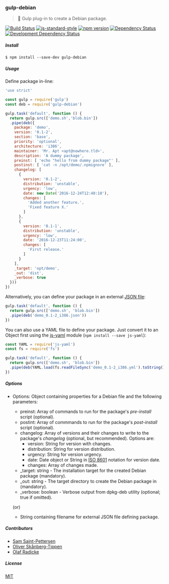 ### gulp-debian
> :tropical_drink: Gulp plug-in to create a Debian package.

[![Build Status](https://travis-ci.org/stpettersens/gulp-debian.png?branch=master)](https://travis-ci.org/stpettersens/gulp-debian)
[![js-standard-style](https://img.shields.io/badge/code%20style-standard-brightgreen.svg)](https://github.com/feross/standard)
[![npm version](https://badge.fury.io/js/gulp-debian.svg)](http://npmjs.com/package/gulp-debian)
[![Dependency Status](https://david-dm.org/stpettersens/gulp-debian.png?theme=shields.io)](https://david-dm.org/stpettersens/gulp-debian) [![Development Dependency Status](https://david-dm.org/stpettersens/gulp-debian/dev-status.png?theme=shields.io)](https://david-dm.org/stpettersens/gulp-debian#info=devDependencies)

##### Install

    $ npm install --save-dev gulp-debian

##### Usage

Define package in-line:

```js
'use strict'

const gulp = require('gulp')
const deb = require('gulp-debian')

gulp.task('default', function () {
  return gulp.src(['demo.sh','blob.bin'])
  .pipe(deb({
    package: 'demo',
    version: '0.1-2',
    section: 'base',
    priority: 'optional',
    architecture: 'i386',
    maintainer: 'Mr. Apt <apt@nowhere.tld>',
    description: 'A dummy package',
    preinst: [ 'echo "hello from dummy package"' ],
    postinst: [ 'cat -n /opt/demo/.npmignore' ],
    changelog: [
      {
        version: '0.1-2',
        distribution: 'unstable',
        urgency: 'low',
        date: new Date('2016-12-24T12:40:10'),
        changes: [
          'Added another feature.',
          'Fixed feature X.'
        ]
      },
      {
        version: '0.1-1',
        distribution: 'unstable',
        urgency: 'low',
        date: '2016-12-23T11:24:00',
        changes: [
          'First release.'
        ]
      }
    ],
    _target: 'opt/demo',
    _out: 'dist',
    _verbose: true
  }))
})
```

Alternatively, you can define your package in an external [JSON file](demo_0.1-2_i386.json):

```js
gulp.task('default', function () {
  return gulp.src(['demo.sh', 'blob.bin'])
  .pipe(deb('demo_0.1-2_i386.json'))
})
```

You can also use a YAML file to define your package. Just convert it to an Object first using
the [js-yaml](https://github.com/nodeca/js-yaml) module (`npm install --save js-yaml`):

```js
const YAML = require('js-yaml')
const fs = require('fs')

gulp.task('default', function () {
  return gulp.src(['demo.sh', 'blob.bin'])
  .pipe(deb(YAML.load(fs.readFileSync('demo_0.1-2_i386.yml').toString())))
})
```

##### Options

* Options: Object containing properties for a Debian file and the following parameters:
  	* preinst: Array of commands to run for the package's *pre-install* script (optional).
  	* postint: Array of commmands to run for the package's *post-install* script (optional).
  	* changelog: Array of versions and their changes to write to the package's *changelog* (optional, but recommended). Options are:
  		* version: String for version with changes.
  		* distribution: String for version distribution.
  		* urgency: String for version urgency.
  		* date: Date object or String in [ISO 8601](https://en.wikipedia.org/wiki/ISO_8601) notation for version date.
  		* changes: Array of changes made.
	* _target: string - The installation target for the created Debian package (mandatory).
	* _out: string - The target directory to create the Debian package in (mandatory).
	* _verbose: boolean - Verbose output from dpkg-deb utility (optional; true if omitted).

  (or)

  * String containing filename for external JSON file defining package.

##### Contributors

* [Sam Saint-Pettersen](https://github.com/stpettersens)
* [Oliver Skånberg-Tippen](https://github.com/oskanberg)
* [Olaf Radicke](https://github.com/OlafRadicke)


##### License

[MIT](https://opensource.org/licenses/MIT)
